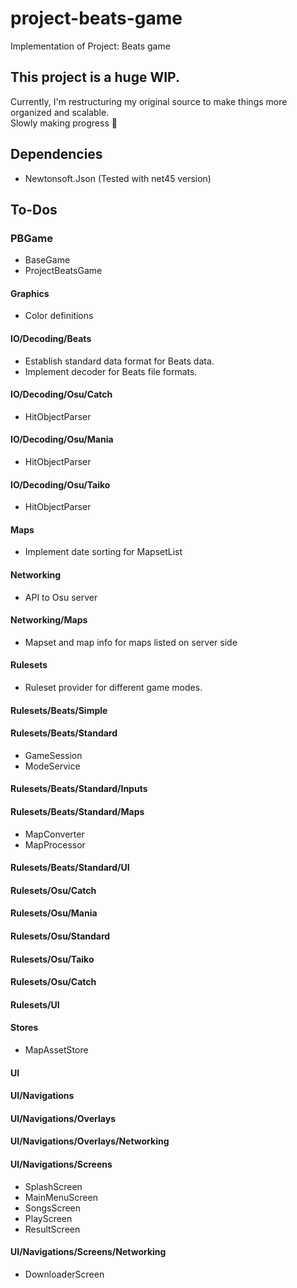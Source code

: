 # project-beats-game
Implementation of Project: Beats game
  
## This project is a huge WIP.
Currently, I'm restructuring my original source to make things more organized and scalable.  
Slowly making progress 🧩

## Dependencies
- Newtonsoft.Json (Tested with net45 version)

## To-Dos
### PBGame
- BaseGame
- ProjectBeatsGame
#### Graphics
- Color definitions
#### IO/Decoding/Beats
- Establish standard data format for Beats data.
- Implement decoder for Beats file formats.
#### IO/Decoding/Osu/Catch
- HitObjectParser
#### IO/Decoding/Osu/Mania
- HitObjectParser
#### IO/Decoding/Osu/Taiko
- HitObjectParser
#### Maps
- Implement date sorting for MapsetList
#### Networking
- API to Osu server
#### Networking/Maps
- Mapset and map info for maps listed on server side
#### Rulesets
- Ruleset provider for different game modes.
#### Rulesets/Beats/Simple
#### Rulesets/Beats/Standard
- GameSession
- ModeService
#### Rulesets/Beats/Standard/Inputs
#### Rulesets/Beats/Standard/Maps
- MapConverter
- MapProcessor
#### Rulesets/Beats/Standard/UI
#### Rulesets/Osu/Catch
#### Rulesets/Osu/Mania
#### Rulesets/Osu/Standard
#### Rulesets/Osu/Taiko
#### Rulesets/Osu/Catch
#### Rulesets/UI
#### Stores
- MapAssetStore
#### UI
#### UI/Navigations
#### UI/Navigations/Overlays
#### UI/Navigations/Overlays/Networking
#### UI/Navigations/Screens
- SplashScreen
- MainMenuScreen
- SongsScreen
- PlayScreen
- ResultScreen
#### UI/Navigations/Screens/Networking
- DownloaderScreen